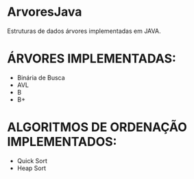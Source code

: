 # ArvoresJava
Estruturas de dados árvores implementadas em JAVA.

<h1>ÁRVORES IMPLEMENTADAS:</h1>
<ul>
  <li>Binária de Busca</li>
  <li>AVL</li>
  <li>B</li>
  <li>B+</li>
</ul>

<h1>ALGORITMOS DE ORDENAÇÃO IMPLEMENTADOS: </h1>
<ul>
  <li>Quick Sort</li>
  <li>Heap Sort</li>
</ul>
